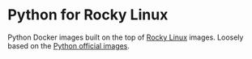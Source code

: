 # Python for Rocky Linux

Python Docker images built on the top of [Rocky Linux](https://hub.docker.com/_/rockylinux) images. Loosely based on the [Python official images](https://github.com/docker-library/python).
